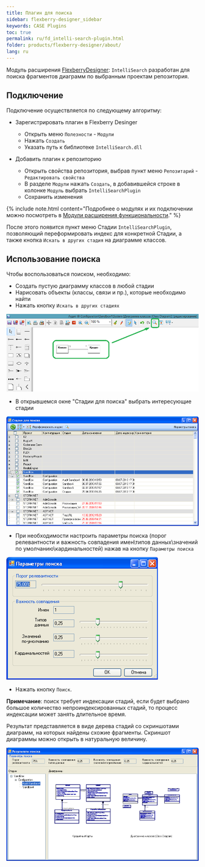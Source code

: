 ```yaml
---
title: Плагин для поиска
sidebar: flexberry-designer_sidebar
keywords: CASE Plugins
toc: true
permalink: ru/fd_intelli-search-plugin.html
folder: products/flexberry-designer/about/
lang: ru
---
```


Модуль расширения [FlexberryDesigner](fd_landing_page.html): `IntelliSearch` разработан для поиска фрагментов диаграмм по выбранным проектам репозитория.

## Подключение

Подключение осуществляется по следующему алгоритму:

* Зарегистрировать плагин в Flexberry Desinger
    * Открыть меню `Полезности` - `Модули`
    * Нажать `Создать`
    * Указать путь к библиотеке `IntelliSearch.dll`

* Добавить плагин к репозиторию
    * Открыть свойства репозитория, выбрав пункт меню `Репозитарий` - `Редактировать свойства`
    * В разделе `Модули` нажать `Создать`, в добавившейся строке в колонке `Модуль` выбрать `IntelliSearchPlugin`
    * Сохранить изменения

{% include note.html content="Подробнее о модулях и их подключении можно посмотреть в [Модули расширения функциональности](fd_flexberry-plugins.html)." %}

После этого появится пункт меню Стадии `IntelliSearchPlugin`, позволяющий переформировать индекс для конкретной Стадии, а также кнопка `Искать в других стадия` на диаграмме классов.

## Использование поиска

Чтобы воспользоваться поиском, необходимо:

* Создать пустую диаграмму классов в любой стадии
* Нарисовать объекты (классы, связи и пр.), которые необходимо найти
* Нажать кнопку `Искать в других стадиях` 

![](/images/pages/products/flexberry-designer/about/search-example.png)

* В открывшемся окне "Стадии для поиска" выбрать интересующие стадии 

![](/images/pages/products/flexberry-designer/about/search-studys.png)

* При необходимости настроить параметры поиска (порог релевантности и важность совпадения имен\типов данных\значений по умолчанию\кардинальностей) нажав на кнопку `Параметры поиска`

![](/images/pages/products/flexberry-designer/about/search-params.png)

* Нажать кнопку `Поиск`.

__Примечание__: поиск требует индексации стадий, если будет выбрано большое количество непроиндексированных стадий, то процесс индексации может занять длительное время.

Результат представляется в виде дерева стадий со скриншотами диаграмм, на которых найдены схожие фрагменты. Скриншот диаграммы можно открыть в натуральную величину.

![](/images/pages/products/flexberry-designer/about/search-results.png)
